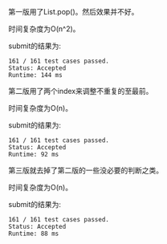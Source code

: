 第一版用了List.pop()。然后效果并不好。

时间复杂度为O(n^2)。

submit的结果为:
```
161 / 161 test cases passed.
Status: Accepted
Runtime: 144 ms
```

第二版用了两个index来调整不重复的至最前。

时间复杂度为O(n)。

submit的结果为:
```
161 / 161 test cases passed.
Status: Accepted
Runtime: 92 ms
```

第三版就去掉了第二版的一些没必要的判断之类。

时间复杂度为O(n)。

submit的结果为:
```
161 / 161 test cases passed.
Status: Accepted
Runtime: 88 ms
```
